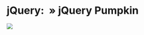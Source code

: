 <!--
id: 57070750
link: http://tumblr.atmos.org/post/57070750/jquery-jquery-pumpkin
slug: jquery-jquery-pumpkin
date: Thu Oct 30 2008 02:16:30 GMT-0700 (PDT)
publish: 2008-10-030
tags: 
title: jQuery: &#160;» jQuery Pumpkin
-->


jQuery: &#160;» jQuery Pumpkin
==============================

![](http://25.media.tumblr.com/ZyX8Upfynfoq8ixytKSAIhZio1_400.jpg)

